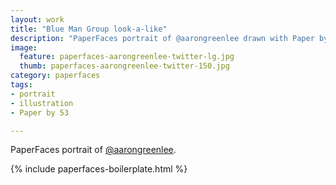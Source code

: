 ```yaml
---
layout: work
title: "Blue Man Group look-a-like"
description: "PaperFaces portrait of @aarongreenlee drawn with Paper by 53 on an iPad."
image: 
  feature: paperfaces-aarongreenlee-twitter-lg.jpg
  thumb: paperfaces-aarongreenlee-twitter-150.jpg
category: paperfaces
tags: 
- portrait
- illustration
- Paper by 53

---
```


PaperFaces portrait of [@aarongreenlee](http://twitter.com/aarongreenlee).

{% include paperfaces-boilerplate.html %}